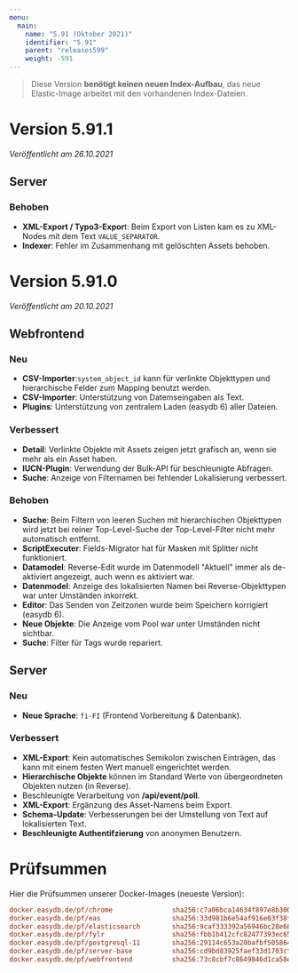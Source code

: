 ```yaml
---
menu:
  main:
    name: "5.91 (Oktober 2021)"
    identifier: "5.91"
    parent: "releases599"
    weight: -591
---
```


> Diese Version **benötigt keinen neuen Index-Aufbau**, das neue Elastic-Image arbeitet mit den vorhandenen Index-Dateien.

# Version 5.91.1

*Veröffentlicht am 26.10.2021*

## Server

### Behoben

* **XML-Export / Typo3-Expor**t: Beim Export von Listen kam es zu XML-Nodes mit dem Text `VALUE_SEPARATOR`.
* **Indexer**: Fehler im Zusammenhang mit gelöschten Assets behoben.

# Version 5.91.0

*Veröffentlicht am 20.10.2021*

## Webfrontend

### Neu

* **CSV-Importer**:`system_object_id` kann für verlinkte Objekttypen und hierarchische Felder zum Mapping benutzt werden.
* **CSV-Importer**: Unterstützung von Datemseingaben als Text.
* **Plugins**: Unterstützung von zentralem Laden (easydb 6) aller Dateien.

### Verbessert

* **Detail**: Verlinkte Objekte mit Assets zeigen jetzt grafisch an, wenn sie mehr als ein Asset haben.
* **IUCN-Plugin**: Verwendung der Bulk-API für beschleunigte Abfragen.
* **Suche**: Anzeige von Filternamen bei fehlender Lokalisierung verbessert.

### Behoben

* **Suche**: Beim Filtern von leeren Suchen mit hierarchischen Objekttypen wird jetzt bei reiner Top-Level-Suche der Top-Level-Filter nicht mehr automatisch entfernt.
* **ScriptExecuter**: Fields-Migrator hat für Masken mit Splitter nicht funktioniert.
* **Datamodel**: Reverse-Edit wurde im Datenmodell "Aktuell" immer als de-aktiviert angezeigt, auch wenn es aktiviert war.
* **Datenmodel**: Anzeige des lokalisierten Namen bei Reverse-Objekttypen war unter Umständen inkorrekt.
* **Editor**: Das Senden von Zeitzonen wurde beim Speichern korrigiert (easydb 6).
* **Neue Objekte**: Die Anzeige vom Pool war unter Umständen nicht sichtbar.
* **Suche**: Filter für Tags wurde repariert.

## Server

### Neu

* **Neue Sprache**: `fi-FI` (Frontend Vorbereitung & Datenbank).

### Verbessert

* **XML-Export**: Kein automatisches Semikolon zwischen Einträgen, das kann mit einem festen Wert manuell eingerichtet werden.
* **Hierarchische Objekte** können im Standard Werte von übergeordneten Objekten nutzen (in Reverse).
* Beschleunigte Verarbeitung von **/api/event/poll**.
* **XML-Export**: Ergänzung des Asset-Namens beim Export.
* **Schema-Update**: Verbesserungen bei der Umstellung von Text auf lokalisierten Text.
* **Beschleunigte Authentifzierung** von anonymen Benutzern.

# Prüfsummen

Hier die Prüfsummen unserer Docker-Images (neueste Version):

```ini
docker.easydb.de/pf/chrome               sha256:c7a06bca14634f897e8b300fb5e3f624d89adb0dd8cfb746e92975a81868974b
docker.easydb.de/pf/eas                  sha256:33d981b6e54af916e03f38f299c546e053e348cdf5541fc0cdf61cb14d3a8e3f
docker.easydb.de/pf/elasticsearch        sha256:9caf333392a56946bc28e68251c4c146e017b901920ff3042054cd2e14f577b2
docker.easydb.de/pf/fylr                 sha256:fbb1b412cfc82477393ec65c2135d261e3de26507f589c1141d952db8e333d05
docker.easydb.de/pf/postgresql-11        sha256:29114c653a20bafbf505864b0fc1fe3b85b276656620cddd36a65a4dc90b4284
docker.easydb.de/pf/server-base          sha256:cd9bd83925faef33d1703cf2354f362d66b63e5452894315da91ed8bc5b193ce
docker.easydb.de/pf/webfrontend          sha256:73c8cbf7c8649846d1ca58e0b359b809b097875a24aaa22f6481dc0965bc33ad
```
